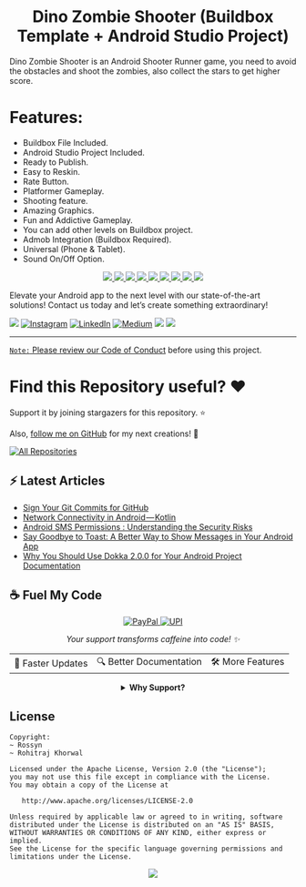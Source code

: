 <p align="center">
  <h1 align="center">Dino Zombie Shooter (Buildbox Template + Android Studio Project)</h1>
  
Dino Zombie Shooter is an Android Shooter Runner game, you need to avoid the obstacles and shoot the zombies, also collect the stars to get higher score. 


# Features:

- Buildbox File Included.
- Android Studio Project Included.
- Ready to Publish.
- Easy to Reskin.
- Rate Button.
- Platformer Gameplay.
- Shooting feature.
- Amazing Graphics.
- Fun and Addictive Gameplay.
- You can add other levels on Buildbox project.
- Admob Integration (Buildbox Required).
- Universal (Phone & Tablet).
- Sound On/Off Option.

<p align="center">
    <a href="">
      <img src="https://user-images.githubusercontent.com/97843190/189487813-6cfc58c3-413d-4cf4-afd5-7a4dd2fe40ed.png" />
    </a>
    <a href="">
      <img src="https://user-images.githubusercontent.com/97843190/189487814-dbb63547-54ab-4188-bb0b-3f536ecdf5fb.png" />
    </a>
    <a href="">
      <img src="https://user-images.githubusercontent.com/97843190/189487815-5dc70f14-084e-41a9-a662-999ba0c9bfde.png" />
    </a>
       <a href="">
      <img src="https://user-images.githubusercontent.com/97843190/189487817-d216045c-3042-426b-a51f-f50bd1fe2389.png" />
    </a>
        <a href="">
      <img src="https://user-images.githubusercontent.com/97843190/189487818-db8e8c4a-1060-4cbd-be05-0ef6f689a94f.png" />
    </a>
        <a href="">
      <img src="https://user-images.githubusercontent.com/97843190/189487819-1af92ea2-8d17-4057-9d29-2e01926c9dc0.png" />
    </a>
        <a href="">
      <img src="https://user-images.githubusercontent.com/97843190/189487821-d59cce58-62b4-4288-bbee-2631a12f9bfc.png" />
    </a>
        <a href="">
      <img src="https://user-images.githubusercontent.com/97843190/189487823-e476a93b-5a84-4c1e-93cb-6028b9c400ee.png" />
    </a>
        <a href="">
      <img src="https://user-images.githubusercontent.com/97843190/189487824-ab739498-9c97-457e-ac6b-868e7765f9cc.png" />
    </a>
  </p>



Elevate your Android app to the next level with our state-of-the-art solutions! Contact us today and let’s create something extraordinary!

<div align="start">
  
<a href="mailto:banrossyn@gmail.com"><img src="https://img.shields.io/badge/Gmail-EA4335.svg?logo=Gmail&logoColor=white"></a>
[![Instagram](https://img.shields.io/badge/Instagram-%23E4405F.svg?logo=Instagram&logoColor=white)](https://instagram.com/rohitraj.khorwal) [![LinkedIn](https://img.shields.io/badge/LinkedIn-%230077B5.svg?logo=linkedin&logoColor=white)](https://www.linkedin.com/in/rohitrajkhorwal/) [![Medium](https://img.shields.io/badge/Medium-12100E?logo=medium&logoColor=white)](https://medium.com/@rohitrajkhorwal) 
<a href="https://t.me/banrossyn" target="_blank"><img src="https://img.shields.io/badge/Telegram-26A5E4.svg?logo=Telegram&logoColor=white"></a>
<a href="https://wa.me/+919694260426/" target="_blank"><img src="https://img.shields.io/badge/WhatsApp-25D366.svg?logo=WhatsApp&logoColor=white">
</div>


---

`Note:` Please review our [Code of Conduct](./CODE_OF_CONDUCT.md) before using this project.
# Find this Repository useful? ❤️

Support it by joining stargazers for this repository. ⭐

Also, [follow me on GitHub](https://github.com/AndroidWithRossyn/) for my next creations! 🤩

<p align="left">
<a href="https://github.com/AndroidWithRossyn?tab=repositories&sort=stargazers"><img alt="All Repositories" title="All Repositories" src="https://custom-icon-badges.demolab.com/badge/-Click%20Here%20For%20All%20My%20Repos-1F222E?style=for-the-badge&logoColor=white&logo=repo"/></a>
  
</p>


## :zap: Latest Articles

<!-- ARTICLES:START -->
- [Sign Your Git Commits for GitHub](https://rohitrajkhorwal.medium.com/sign-your-git-commits-for-github-47c7a589c2c3?source=rss-40883ee5aa3e------2)
- [Network Connectivity in Android — Kotlin](https://rohitrajkhorwal.medium.com/network-connectivity-in-android-kotlin-7bd3c3adee13?source=rss-40883ee5aa3e------2)
- [Android SMS Permissions : Understanding the Security Risks](https://rohitrajkhorwal.medium.com/android-sms-permissions-be33fe30ee41?source=rss-40883ee5aa3e------2)
- [Say Goodbye to Toast: A Better Way to Show Messages in Your Android App](https://rohitrajkhorwal.medium.com/say-goodbye-to-toast-a-better-way-to-show-messages-in-your-android-app-58622a6578a2?source=rss-40883ee5aa3e------2)
- [Why You Should Use Dokka 2.0.0 for Your Android Project Documentation](https://rohitrajkhorwal.medium.com/why-you-should-use-dokka-2-0-0-for-your-android-project-documentation-5d8f931a38dd?source=rss-40883ee5aa3e------2)
<!-- ARTICLES:END -->




## ☕ Fuel My Code

<div align="center">
  <a href="https://www.paypal.com/paypalme/banrossyn">
    <img src="https://img.shields.io/badge/Support_My_Work-00457C?style=for-the-badge&logo=paypal&logoColor=white" alt="PayPal"/>
  </a>
   <a href="https://github.com/AndroidWithRossyn/AndroidWithRossyn/blob/main/donate/upi_scan.jpg?raw=true">
    <img src="https://img.shields.io/badge/Support_via_UPI-4CAF50?style=for-the-badge&logo=google-pay&logoColor=white" alt="UPI"/>
  </a>
  <p><i>Your support transforms caffeine into code! ✨</i></p>
  
  <table>
    <tr>
      <td>🚀 Faster Updates</td>
      <td>🔍 Better Documentation</td>
      <td>🛠️ More Features</td>
    </tr>
  </table>
  
  <details>
    <summary><b>Why Support?</b></summary>
    <p>Every contribution helps me dedicate more time to creating high-quality open source Code. Your support directly translates to better software for everyone!</p>
  </details>
</div>



## License

```
Copyright: 
~ Rossyn
~ Rohitraj Khorwal

Licensed under the Apache License, Version 2.0 (the "License");
you may not use this file except in compliance with the License.
You may obtain a copy of the License at

   http://www.apache.org/licenses/LICENSE-2.0

Unless required by applicable law or agreed to in writing, software
distributed under the License is distributed on an "AS IS" BASIS,
WITHOUT WARRANTIES OR CONDITIONS OF ANY KIND, either express or implied.
See the License for the specific language governing permissions and
limitations under the License.
```

<p align="center">
  <img src="https://capsule-render.vercel.app/api?type=waving&color=gradient&height=60&section=footer"/>
</p>
